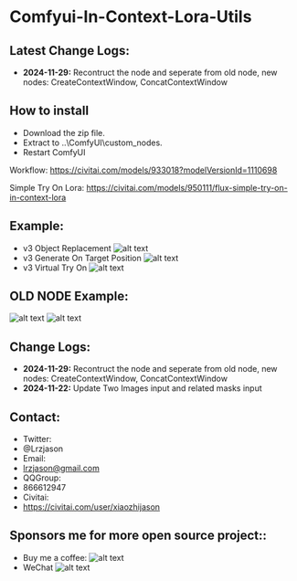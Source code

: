 # Comfyui-In-Context-Lora-Utils

## Latest Change Logs:
- **2024-11-29:** Recontruct the node and seperate from old node, new nodes: CreateContextWindow, ConcatContextWindow

## How to install 
- Download the zip file. 
- Extract to ..\ComfyUI\custom_nodes. 
- Restart ComfyUI 

Workflow:
https://civitai.com/models/933018?modelVersionId=1110698

Simple Try On Lora:
https://civitai.com/models/950111/flux-simple-try-on-in-context-lora

## Example:  
- v3 Object Replacement
![alt text](https://github.com/lrzjason/Comfyui-In-Context-Lora-Utils/blob/main/image/v3_object_replacement.png)
- v3 Generate On Target Position
![alt text](https://github.com/lrzjason/Comfyui-In-Context-Lora-Utils/blob/main/image/v3_target_position.png)
- v3 Virtual Try On
![alt text](https://github.com/lrzjason/Comfyui-In-Context-Lora-Utils/blob/main/image/v3_try_on.png)


## OLD NODE Example:
![alt text](https://github.com/lrzjason/Comfyui-In-Context-Lora-Utils/blob/main/image/example_1.png)
![alt text](https://github.com/lrzjason/Comfyui-In-Context-Lora-Utils/blob/main/image/example_2.png)


## Change Logs:
- **2024-11-29:** Recontruct the node and seperate from old node, new nodes: CreateContextWindow, ConcatContextWindow
- **2024-11-22:** Update Two Images input and related masks input

## Contact: 
- Twitter:  
- @Lrzjason  
- Email: 
- lrzjason@gmail.com  
- QQGroup:  
- 866612947  
- Civitai:  
- https://civitai.com/user/xiaozhijason

## Sponsors me for more open source project::
- Buy me a coffee:
![alt text](https://github.com/lrzjason/Comfyui-In-Context-Lora-Utils/blob/main/image/bmc_qr.png)
- WeChat
![alt text](https://github.com/lrzjason/Comfyui-In-Context-Lora-Utils/blob/main/image/wechat.jpg)